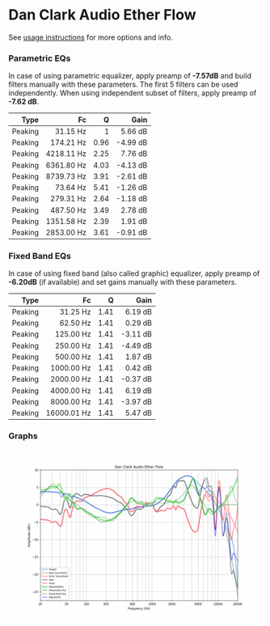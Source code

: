# Dan Clark Audio Ether Flow
See [usage instructions](https://github.com/jaakkopasanen/AutoEq#usage) for more options and info.

### Parametric EQs
In case of using parametric equalizer, apply preamp of **-7.57dB** and build filters manually
with these parameters. The first 5 filters can be used independently.
When using independent subset of filters, apply preamp of **-7.62 dB**.

| Type    | Fc         |    Q | Gain     |
|--------:|-----------:|-----:|---------:|
| Peaking | 31.15 Hz   | 1    | 5.66 dB  |
| Peaking | 174.21 Hz  | 0.96 | -4.99 dB |
| Peaking | 4218.11 Hz | 2.25 | 7.76 dB  |
| Peaking | 6361.80 Hz | 4.03 | -4.13 dB |
| Peaking | 8739.73 Hz | 3.91 | -2.61 dB |
| Peaking | 73.64 Hz   | 5.41 | -1.26 dB |
| Peaking | 279.31 Hz  | 2.64 | -1.18 dB |
| Peaking | 487.50 Hz  | 3.49 | 2.78 dB  |
| Peaking | 1351.58 Hz | 2.39 | 1.91 dB  |
| Peaking | 2853.00 Hz | 3.61 | -0.91 dB |

### Fixed Band EQs
In case of using fixed band (also called graphic) equalizer, apply preamp of **-6.20dB**
(if available) and set gains manually with these parameters.

| Type    | Fc          |    Q | Gain     |
|--------:|------------:|-----:|---------:|
| Peaking | 31.25 Hz    | 1.41 | 6.19 dB  |
| Peaking | 62.50 Hz    | 1.41 | 0.29 dB  |
| Peaking | 125.00 Hz   | 1.41 | -3.11 dB |
| Peaking | 250.00 Hz   | 1.41 | -4.49 dB |
| Peaking | 500.00 Hz   | 1.41 | 1.87 dB  |
| Peaking | 1000.00 Hz  | 1.41 | 0.42 dB  |
| Peaking | 2000.00 Hz  | 1.41 | -0.37 dB |
| Peaking | 4000.00 Hz  | 1.41 | 6.19 dB  |
| Peaking | 8000.00 Hz  | 1.41 | -3.97 dB |
| Peaking | 16000.01 Hz | 1.41 | 5.47 dB  |

### Graphs
![](./Dan%20Clark%20Audio%20Ether%20Flow.png)